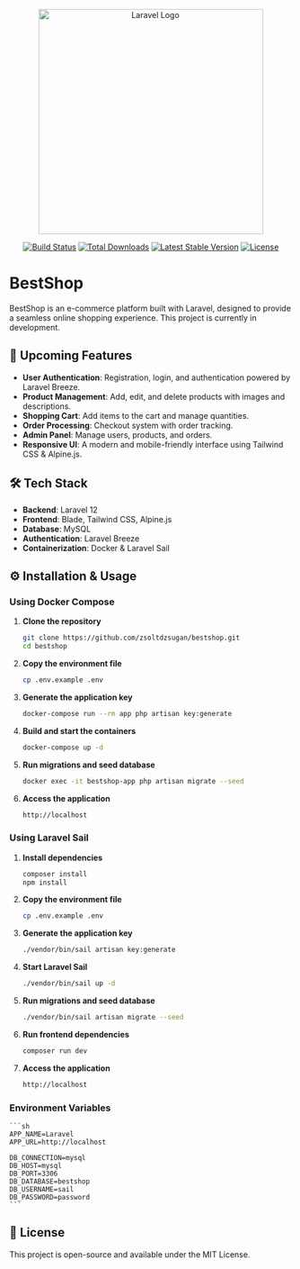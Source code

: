 <p align="center"><a href="https://laravel.com" target="_blank"><img src="https://raw.githubusercontent.com/laravel/art/master/logo-lockup/5%20SVG/2%20CMYK/1%20Full%20Color/laravel-logolockup-cmyk-red.svg" width="400" alt="Laravel Logo"></a></p>

<p align="center">
<a href="https://github.com/laravel/framework/actions"><img src="https://github.com/laravel/framework/workflows/tests/badge.svg" alt="Build Status"></a>
<a href="https://packagist.org/packages/laravel/framework"><img src="https://img.shields.io/packagist/dt/laravel/framework" alt="Total Downloads"></a>
<a href="https://packagist.org/packages/laravel/framework"><img src="https://img.shields.io/packagist/v/laravel/framework" alt="Latest Stable Version"></a>
<a href="https://packagist.org/packages/laravel/framework"><img src="https://img.shields.io/packagist/l/laravel/framework" alt="License"></a>
</p>

# BestShop

BestShop is an e-commerce platform built with Laravel, designed to provide a seamless online shopping experience. This project is currently in development.

## 🚀 Upcoming Features

- **User Authentication**: Registration, login, and authentication powered by Laravel Breeze.  
- **Product Management**: Add, edit, and delete products with images and descriptions.  
- **Shopping Cart**: Add items to the cart and manage quantities.  
- **Order Processing**: Checkout system with order tracking.  
- **Admin Panel**: Manage users, products, and orders.  
- **Responsive UI**: A modern and mobile-friendly interface using Tailwind CSS & Alpine.js.  

## 🛠️ Tech Stack

- **Backend**: Laravel 12  
- **Frontend**: Blade, Tailwind CSS, Alpine.js  
- **Database**: MySQL  
- **Authentication**: Laravel Breeze  
- **Containerization**: Docker & Laravel Sail  

## ⚙️ Installation & Usage

### Using Docker Compose

1. **Clone the repository**  
    ```sh
    git clone https://github.com/zsoltdzsugan/bestshop.git
    cd bestshop
    ```
2. **Copy the environment file**  
    ```sh
    cp .env.example .env
    ```
3. **Generate the application key**  
    ```sh
    docker-compose run --rm app php artisan key:generate
    ```
4. **Build and start the containers**  
    ```sh
    docker-compose up -d
    ```
5. **Run migrations and seed database**  
    ```sh
    docker exec -it bestshop-app php artisan migrate --seed
    ```
6. **Access the application**  
    ```sh
    http://localhost
    ```

### Using Laravel Sail

1. **Install dependencies**  
    ```sh
    composer install
    npm install
    ```
2. **Copy the environment file**  
    ```sh
    cp .env.example .env
    ```
3. **Generate the application key**  
    ```sh
    ./vendor/bin/sail artisan key:generate
    ```
4. **Start Laravel Sail**  
    ```sh
    ./vendor/bin/sail up -d
    ```
5. **Run migrations and seed database**  
    ```sh
    ./vendor/bin/sail artisan migrate --seed
    ```
6. **Run frontend dependencies**  
    ```sh
    composer run dev
    ```
7. **Access the application**  
    ```sh
    http://localhost
    ```

### Environment Variables

    ```sh
    APP_NAME=Laravel
    APP_URL=http://localhost
    
    DB_CONNECTION=mysql
    DB_HOST=mysql
    DB_PORT=3306
    DB_DATABASE=bestshop
    DB_USERNAME=sail
    DB_PASSWORD=password
    ```

## 📜 License
This project is open-source and available under the MIT License.
